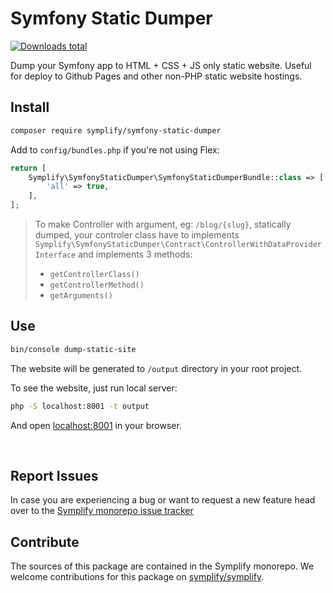 # Symfony Static Dumper

[![Downloads total](https://img.shields.io/packagist/dt/symplify/symfony-static-dumper.svg?style=flat-square)](https://packagist.org/packages/symplify/symfony-static-dumper/stats)

Dump your Symfony app to HTML + CSS + JS only static website.
Useful for deploy to Github Pages and other non-PHP static website hostings.

## Install

```bash
composer require symplify/symfony-static-dumper
```

Add to `config/bundles.php` if you're not using Flex:

```php
return [
    Symplify\SymfonyStaticDumper\SymfonyStaticDumperBundle::class => [
        'all' => true,
    ],
];
```

> To make Controller with argument, eg: `/blog/{slug}`, statically dumped, your controler class have to implements `Symplify\SymfonyStaticDumper\Contract\ControllerWithDataProviderInterface` and implements 3 methods:
> - `getControllerClass()`
> - `getControllerMethod()`
> - `getArguments()`


## Use

```bash
bin/console dump-static-site
```

The website will be generated to `/output` directory in your root project.

To see the website, just run local server:

```bash
php -S localhost:8001 -t output
```

And open [localhost:8001](http://localhost:8001/) in your browser.

<br>

## Report Issues

In case you are experiencing a bug or want to request a new feature head over to the [Symplify monorepo issue tracker](https://github.com/symplify/symplify/issues)

## Contribute

The sources of this package are contained in the Symplify monorepo. We welcome contributions for this package on [symplify/symplify](https://github.com/symplify/symplify).
